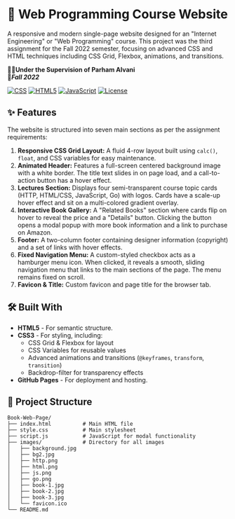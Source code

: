 # 📘 Web Programming Course Website

A responsive and modern single-page website designed for an "Internet Engineering" or "Web Programming" course. This project was the third assignment for the Fall 2022 semester, focusing on advanced CSS and HTML techniques including CSS Grid, Flexbox, animations, and transitions.

👨‍🏫**Under the Supervision of Parham Alvani**  
🍂***Fall 2022***

[![CSS](https://img.shields.io/badge/CSS-1572B6?logo=css3&logoColor=white)](https://developer.mozilla.org/en-US/docs/Web/CSS)
[![HTML5](https://img.shields.io/badge/HTML5-E34F26?logo=html5&logoColor=white)](https://developer.mozilla.org/en-US/docs/Web/HTML)
[![JavaScript](https://img.shields.io/badge/JavaScript-F7DF1E?logo=javascript&logoColor=black)](https://developer.mozilla.org/en-US/docs/Web/JavaScript)
[![License](https://img.shields.io/badge/License-MIT-green.svg)](LICENSE)


## ✨ Features

The website is structured into seven main sections as per the assignment requirements:

1.  **Responsive CSS Grid Layout:** A fluid 4-row layout built using `calc()`, `float`, and CSS variables for easy maintenance.
2.  **Animated Header:** Features a full-screen centered background image with a white border. The title text slides in on page load, and a call-to-action button has a hover effect.
3.  **Lectures Section:** Displays four semi-transparent course topic cards (HTTP, HTML/CSS, JavaScript, Go) with logos. Cards have a scale-up hover effect and sit on a multi-colored gradient overlay.
4.  **Interactive Book Gallery:** A "Related Books" section where cards flip on hover to reveal the price and a "Details" button. Clicking the button opens a modal popup with more book information and a link to purchase on Amazon.
5.  **Footer:** A two-column footer containing designer information (copyright) and a set of links with hover effects.
6.  **Fixed Navigation Menu:** A custom-styled checkbox acts as a hamburger menu icon. When clicked, it reveals a smooth, sliding navigation menu that links to the main sections of the page. The menu remains fixed on scroll.
7.  **Favicon & Title:** Custom favicon and page title for the browser tab.

## 🛠️ Built With

*   **HTML5** - For semantic structure.
*   **CSS3** - For styling, including:
    *   CSS Grid & Flexbox for layout
    *   CSS Variables for reusable values
    *   Advanced animations and transitions (`@keyframes`, `transform`, `transition`)
    *   Backdrop-filter for transparency effects
*   **GitHub Pages** - For deployment and hosting.

## 📁 Project Structure

```
Book-Web-Page/
├── index.html          # Main HTML file
├── style.css           # Main stylesheet
├── script.js           # JavaScript for modal functionality
├── images/             # Directory for all images
│   ├── background.jpg
│   ├── bg2.jpg
│   ├── http.png
│   ├── html.png
│   ├── js.png
│   ├── go.png
│   ├── book-1.jpg
│   ├── book-2.jpg
│   ├── book-3.jpg
│   └── favicon.ico
└── README.md
```
